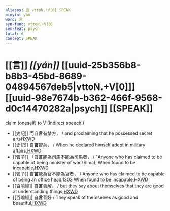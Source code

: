 ```yaml
---
aliases: 言 vttoN.+V[0] SPEAK
pinyin: yán
word: 言
syn-func: vttoN.+V[0]
sem-feat: psych
total: 6
concept: SPEAK 
---
```

# [[言]] *[[yán]]*  [[uuid-25b356b8-b8b3-45bd-8689-04894567deb5|vttoN.+V[0]]] [[uuid-98e7674b-b362-466f-9568-d0c14470282a|psych]] [[SPEAK]]
claim (oneself) to V [Indirect speech!)
 - [[史記]] 而自**言**有禁方， / and proclaiming that he possessed secret arts[HXWD](https://hxwd.org/textview.html?location=KR2a0001_tls_028-197a.10)
 - [[史記]] 自**言**習兵， / When he declared himself adept in military affairs,[HXWD](https://hxwd.org/textview.html?location=KR2a0001_tls_048-6a.6)
 - [[管子]] 「自**言**能為司馬不能為司馬者， / "Anyone who has claimed to be capable of being minister of war (Sima), When found to be incapable,[HXWD](https://hxwd.org/textview.html?location=KR3c0001_tls_023-43a.3)
 - [[管子]] 自**言**能為官不能為官者， / Anyone who has claimed to be capable of being an office head,1303 When found to be incapable,[HXWD](https://hxwd.org/textview.html?location=KR3c0001_tls_023-43a.7)
 - [[百喻經]] 自**言**善解， / but they say about themselves that they are good at understanding things,[HXWD](https://hxwd.org/textview.html?location=KR6b0066_T_004-0553c.19)
 - [[百喻經]] 自**言**善好 / They speak of themselves as good and beautiful,[HXWD](https://hxwd.org/textview.html?location=KR6b0066_T_004-0554c.15)